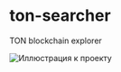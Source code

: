 # ton-searcher
TON blockchain explorer

![Иллюстрация к проекту](https://github.com/nkr413/ton-searcher/blob/main/src/website-design.png)